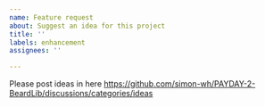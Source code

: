 ```yaml
---
name: Feature request
about: Suggest an idea for this project
title: ''
labels: enhancement
assignees: ''

---
```


Please post ideas in here https://github.com/simon-wh/PAYDAY-2-BeardLib/discussions/categories/ideas
